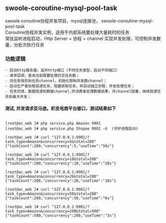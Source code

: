 ## swoole-coroutine-mysql-pool-task
swoole coroutine协程并发项目，mysql连接池， swoole-coroutine-mysql-pool-task  
Coroutine协程并发实例，适用于内部系统要处理大量耗时的任务  
常驻监听进程启动，Http Server + 协程 + channel 实现并发处理，可控制并发数量，分批次执行任务  


### 功能逻辑
```text
- 启动http服务器，监听http端口（不同任务类型，启动不同端口）
- 请求回调，查询当前需要处理的总任务数；
- 将任务保存到任务channel，初始化限制并发数channel；
- 启动生产者协程投递任务，阻塞获取任务，并启动独立协程，并发处理任务；
- 任务完成，数据投递到数据channel,供消费者处理数据结果，并channel阻塞，继续投递任务到最大并发；

```

#### 测试,  并发请求亚马逊。虾皮电商平台接口，测试结果如下
```shell script

[root@ac_web ]# php service.php Amazon 9901
[root@ac_web ]# php service.php Shopee 9902 -d  (守护进程启动)
 
[root@ac_web ]# curl "127.0.0.1:9901/?task_type=Amazon&concurrency=5&total=200"
{"taskCount":200,"concurrency":5,"useTime":"56s"}
 
[root@ac_web ]# curl "127.0.0.1:9901/?task_type=Amazon&concurrency=10&total=200"
{"taskCount":200,"concurrency":10,"useTime":"28s"}
 
[root@ac_web ]# curl "127.0.0.1:9901/?task_type=Amazon&concurrency=20&total=200"
{"taskCount":200,"concurrency":20,"useTime":"10s"}
 
[root@ac_web ]# curl "127.0.0.1:9901/?task_type=Amazon&concurrency=50&total=200"
{"taskCount":200,"concurrency":50,"useTime":"6s"}
 
[root@ac_web ]# curl "127.0.0.1:9901/?task_type=Amazon&concurrency=200&total=500"
{"taskCount":500,"concurrency":200,"useTime":"3s"}
```
